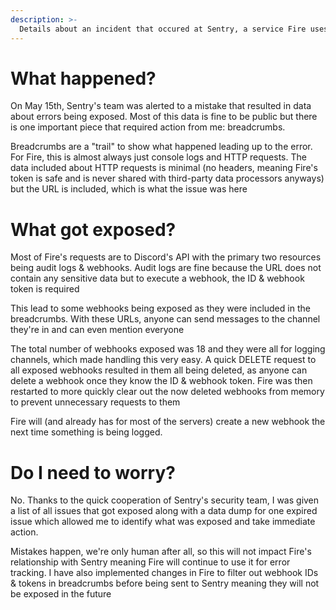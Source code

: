 ```yaml
---
description: >-
  Details about an incident that occured at Sentry, a service Fire uses for error tracking, that resulted in some data being exposed.
---
```


# What happened?

On May 15th, Sentry's team was alerted to a mistake that resulted in data about errors being exposed. Most of this data is fine to be public but there is one important piece that required action from me: breadcrumbs.

Breadcrumbs are a "trail" to show what happened leading up to the error. For Fire, this is almost always just console logs and HTTP requests. The data included about HTTP requests is minimal (no headers, meaning Fire's token is safe and is never shared with third-party data processors anyways) but the URL is included, which is what the issue was here

# What got exposed?

Most of Fire's requests are to Discord's API with the primary two resources being audit logs & webhooks. Audit logs are fine because the URL does not contain any sensitive data but to execute a webhook, the ID & webhook token is required

This lead to some webhooks being exposed as they were included in the breadcrumbs. With these URLs, anyone can send messages to the channel they're in and can even mention everyone

The total number of webhooks exposed was 18 and they were all for logging channels, which made handling this very easy. A quick DELETE request to all exposed webhooks resulted in them all being deleted, as anyone can delete a webhook once they know the ID & webhook token. Fire was then restarted to more quickly clear out the now deleted webhooks from memory to prevent unnecessary requests to them

Fire will (and already has for most of the servers) create a new webhook the next time something is being logged.

# Do I need to worry?

No. Thanks to the quick cooperation of Sentry's security team, I was given a list of all issues that got exposed along with a data dump for one expired issue which allowed me to identify what was exposed and take immediate action.

Mistakes happen, we're only human after all, so this will not impact Fire's relationship with Sentry meaning Fire will continue to use it for error tracking. I have also implemented changes in Fire to filter out webhook IDs & tokens in breadcrumbs before being sent to Sentry meaning they will not be exposed in the future